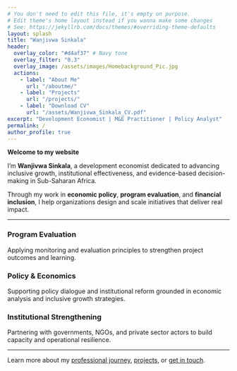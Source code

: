 ```yaml
---
# You don't need to edit this file, it's empty on purpose.
# Edit theme's home layout instead if you wanna make some changes
# See: https://jekyllrb.com/docs/themes/#overriding-theme-defaults
layout: splash
title: "Wanjivwa Sinkala"
header:
  overlay_color: "#d4af37" # Navy tone
  overlay_filter: "0.3"
  overlay_image: /assets/images/Homebackground_Pic.jpg
  actions:
    - label: "About Me"
      url: "/aboutme/"
    - label: "Projects"
      url: "/projects/"
    - label: "Download CV"
      url: "/assets/Wanjivwa_Sinkala_CV.pdf"
excerpt: "Development Economist | M&E Practitioner | Policy Analyst"
permalink: /
author_profile: true
---
```


**Welcome to my website**

I’m **Wanjivwa Sinkala**, a development economist dedicated to advancing inclusive growth, institutional effectiveness, and evidence-based decision-making in Sub-Saharan Africa.

Through my work in **economic policy**, **program evaluation**, and **financial inclusion**, I help organizations design and scale initiatives that deliver real impact.

---

<div class="feature__wrapper">

<div class="feature__item">
  <h3> Program Evaluation</h3>
  <p>Applying monitoring and evaluation principles to strengthen project outcomes and learning.</p>
</div>

<div class="feature__item">
  <h3> Policy & Economics</h3>
  <p>Supporting policy dialogue and institutional reform grounded in economic analysis and inclusive growth strategies.</p>
</div>

<div class="feature__item">
  <h3> Institutional Strengthening</h3>
  <p>Partnering with governments, NGOs, and private sector actors to build capacity and operational resilience.</p>
</div>

</div>

---

Learn more about my 
[professional journey](/aboutme/), 
[projects](/projects/), or 
[get in touch](/contact/).
